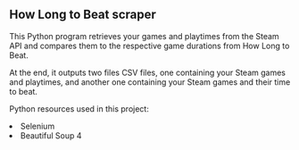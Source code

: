 ## How Long to Beat scraper

This Python program retrieves your games and playtimes
from the Steam API and compares them to the respective game durations from 
<a src="https://howlongtobeat.com/">How Long to Beat</a>.

At the end, it outputs two files CSV files, one containing your Steam games
and playtimes, and another one containing your Steam games and their time to beat.

Python resources used in this project:
<li>Selenium</li>
<li>Beautiful Soup 4</li>
